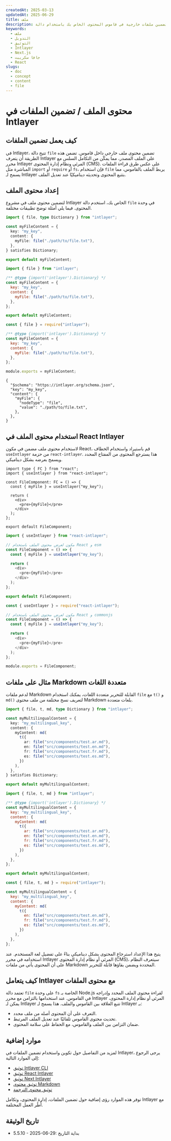 ```yaml
---
createdAt: 2025-03-13
updatedAt: 2025-06-29
title: ملف
description: تعلّم كيفية تضمين ملفات خارجية في قاموس المحتوى الخاص بك باستخدام دالة `file`. تشرح هذه الوثائق كيف يربط Intlayer محتوى الملفات ويديره بشكل ديناميكي.
keywords:
  - ملف
  - التدويل
  - التوثيق
  - Intlayer
  - Next.js
  - جافا سكريبت
  - React
slugs:
  - doc
  - concept
  - content
  - file
---
```


# محتوى الملف / تضمين الملفات في Intlayer

## كيف يعمل تضمين الملفات

في Intlayer، تتيح دالة `file` تضمين محتوى ملف خارجي داخل قاموس. تضمن هذه الطريقة أن يتعرف Intlayer على الملف المصدر، مما يمكّن من التكامل السلس مع محرر Intlayer المرئي ونظام إدارة المحتوى (CMS). على عكس طرق قراءة الملفات المباشرة مثل `import` أو `require` أو `fs`، فإن استخدام `file` يربط الملف بالقاموس، مما يسمح لـ Intlayer بتتبع المحتوى وتحديثه ديناميكيًا عند تعديل الملف.

## إعداد محتوى الملف

لتضمين محتوى ملف في مشروع Intlayer الخاص بك، استخدم دالة `file` في وحدة المحتوى. فيما يلي أمثلة توضح تطبيقات مختلفة.

```typescript fileName="**/*.content.ts" contentDeclarationFormat="typescript"
import { file, type Dictionary } from "intlayer";

const myFileContent = {
  key: "my_key",
  content: {
    myFile: file("./path/to/file.txt"),
  },
} satisfies Dictionary;

export default myFileContent;
```

```javascript fileName="**/*.content.mjs" contentDeclarationFormat="esm"
import { file } from "intlayer";

/** @type {import('intlayer').Dictionary} */
const myFileContent = {
  key: "my_key",
  content: {
    myFile: file("./path/to/file.txt"),
  },
};

export default myFileContent;
```

```javascript fileName="**/*.content.cjs" contentDeclarationFormat="commonjs"
const { file } = require("intlayer");

/** @type {import('intlayer').Dictionary} */
const myFileContent = {
  key: "my_key",
  content: {
    myFile: file("./path/to/file.txt"),
  },
};

module.exports = myFileContent;
```

```json5 fileName="**/*.content.json" contentDeclarationFormat="json"
{
  "$schema": "https://intlayer.org/schema.json",
  "key": "my_key",
  "content": {
    "myFile": {
      "nodeType": "file",
      "value": "./path/to/file.txt",
    },
  },
}
```

## استخدام محتوى الملف في React Intlayer

لاستخدام محتوى ملف مضمن في مكون React، قم باستيراد واستخدام الخطاف `useIntlayer` من حزمة `react-intlayer`. هذا يسترجع المحتوى من المفتاح المحدد ويسمح بعرضه بشكل ديناميكي.

```tsx fileName="**/*.tsx" codeFormat="typescript"
import type { FC } from "react";
import { useIntlayer } from "react-intlayer";

const FileComponent: FC = () => {
  const { myFile } = useIntlayer("my_key");

  return (
    <div>
      <pre>{myFile}</pre>
    </div>
  );
};

export default FileComponent;
```

```javascript fileName="**/*.mjx" codeFormat="esm"
import { useIntlayer } from "react-intlayer";

// مكون لعرض محتوى الملف باستخدام React و esm
const FileComponent = () => {
  const { myFile } = useIntlayer("my_key");

  return (
    <div>
      <pre>{myFile}</pre>
    </div>
  );
};

export default FileComponent;
```

```javascript fileName="**/*.cjs" codeFormat="commonjs"
const { useIntlayer } = require("react-intlayer");

// مكون لعرض محتوى الملف باستخدام React و commonjs
const FileComponent = () => {
  const { myFile } = useIntlayer("my_key");

  return (
    <div>
      <pre>{myFile}</pre>
    </div>
  );
};

module.exports = FileComponent;
```

## مثال على ملفات Markdown متعددة اللغات

لدعم ملفات Markdown القابلة للتحرير متعددة اللغات، يمكنك استخدام `file` مع `t()` و `md()` لتعريف نسخ مختلفة من ملف محتوى Markdown بلغات متعددة.

```typescript fileName="**/*.content.ts" contentDeclarationFormat="typescript"
import { file, t, md, type Dictionary } from "intlayer";

const myMultilingualContent = {
  key: "my_multilingual_key",
  content: {
    myContent: md(
      t({
        ar: file("src/components/test.ar.md"),
        en: file("src/components/test.en.md"),
        fr: file("src/components/test.fr.md"),
        es: file("src/components/test.es.md"),
      })
    ),
  },
} satisfies Dictionary;

export default myMultilingualContent;
```

```javascript fileName="**/*.content.mjs" contentDeclarationFormat="esm"
import { file, t, md } from "intlayer";

/** @type {import('intlayer').Dictionary} */
const myMultilingualContent = {
  key: "my_multilingual_key",
  content: {
    myContent: md(
      t({
        ar: file("src/components/test.ar.md"),
        en: file("src/components/test.en.md"),
        fr: file("src/components/test.fr.md"),
        es: file("src/components/test.es.md"),
      })
    ),
  },
};

export default myMultilingualContent;
```

```javascript fileName="**/*.content.cjs" contentDeclarationFormat="commonjs"
const { file, t, md } = require("intlayer");

const myMultilingualContent = {
  key: "my_multilingual_key",
  content: {
    myContent: md(
      t({
        en: file("src/components/test.en.md"),
        fr: file("src/components/test.fr.md"),
        es: file("src/components/test.es.md"),
      })
    ),
  },
};
```

يتيح هذا الإعداد استرجاع المحتوى بشكل ديناميكي بناءً على تفضيل لغة المستخدم. عند استخدامه في محرر Intlayer المرئي أو نظام إدارة المحتوى (CMS)، سيتعرف النظام على أن المحتوى يأتي من ملفات Markdown المحددة ويضمن بقاؤها قابلة للتحرير.

## كيف يتعامل Intlayer مع محتوى الملفات

تعتمد دالة `file` على وحدة `fs` الخاصة بـ Node.js لقراءة محتوى الملف المحدد وإدراجه في القاموس. عند استخدامها بالتزامن مع محرر Intlayer المرئي أو نظام إدارة المحتوى، يمكن لـ Intlayer تتبع العلاقة بين القاموس والملف. هذا يسمح لـ Intlayer بـ:

- التعرف على أن المحتوى أصله من ملف محدد.
- تحديث محتوى القاموس تلقائيًا عند تعديل الملف المرتبط.
- ضمان التزامن بين الملف والقاموس، مع الحفاظ على سلامة المحتوى.

## موارد إضافية

لمزيد من التفاصيل حول تكوين واستخدام تضمين الملفات في Intlayer، يرجى الرجوع إلى الموارد التالية:

- [توثيق Intlayer CLI](https://github.com/aymericzip/intlayer/blob/main/docs/docs/ar/intlayer_cli.md)
- [توثيق React Intlayer](https://github.com/aymericzip/intlayer/blob/main/docs/docs/ar/intlayer_with_create_react_app.md)
- [توثيق Next Intlayer](https://github.com/aymericzip/intlayer/blob/main/docs/docs/ar/intlayer_with_nextjs_15.md)
- [توثيق محتوى Markdown](https://github.com/aymericzip/intlayer/blob/main/docs/docs/ar/dictionary/markdown.md)
- [توثيق محتوى الترجمة](https://github.com/aymericzip/intlayer/blob/main/docs/docs/ar/dictionary/translation.md)

توفر هذه الموارد رؤى إضافية حول تضمين الملفات، إدارة المحتوى، وتكامل Intlayer مع أُطُر العمل المختلفة.

## تاريخ الوثيقة

- 5.5.10 - 2025-06-29: بداية التاريخ
